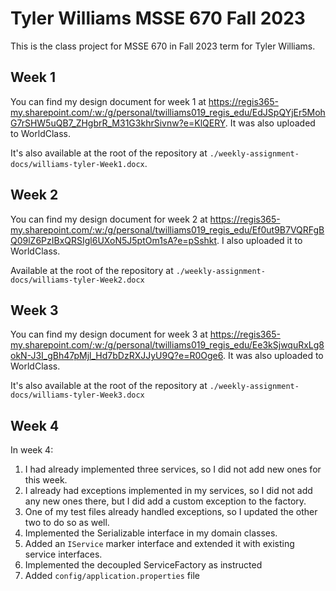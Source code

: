 # Tyler Williams MSSE 670 Fall 2023

This is the class project for MSSE 670 in Fall 2023 term for Tyler Williams.

## Week 1

You can find my design document for week 1 at https://regis365-my.sharepoint.com/:w:/g/personal/twilliams019_regis_edu/EdJSpQYjEr5MohG7rSHW5uQB7_ZHgbrR_M31G3khrSivnw?e=KlQERY. It was also uploaded to WorldClass.

It's also available at the root of the repository at `./weekly-assignment-docs/williams-tyler-Week1.docx`.

## Week 2

You can find my design document for week 2 at https://regis365-my.sharepoint.com/:w:/g/personal/twilliams019_regis_edu/Ef0ut9B7VQRFgBQ09lZ6PzIBxQRSIgl6UXoN5J5ptOm1sA?e=pSshkt. I also uploaded it to WorldClass.

Available at the root of the repository at `./weekly-assignment-docs/williams-tyler-Week2.docx`

## Week 3

You can find my design document for week 3 at https://regis365-my.sharepoint.com/:w:/g/personal/twilliams019_regis_edu/Ee3kSjwquRxLg8okN-J3I_gBh47pMjl_Hd7bDzRXJJyU9Q?e=R0Oge6. It was also uploaded to WorldClass.

It's also available at the root of the repository at `./weekly-assignment-docs/williams-tyler-Week3.docx`

## Week 4

In week 4:

1. I had already implemented three services, so I did not add new ones for this week.
2. I already had exceptions implemented in my services, so I did not add any new ones there, but I did add a custom exception to the factory.
3. One of my test files already handled exceptions, so I updated the other two to do so as well.
4. Implemented the Serializable interface in my domain classes.
5. Added an `IService` marker interface and extended it with existing service interfaces.
6. Implemented the decoupled ServiceFactory as instructed
7. Added `config/application.properties` file